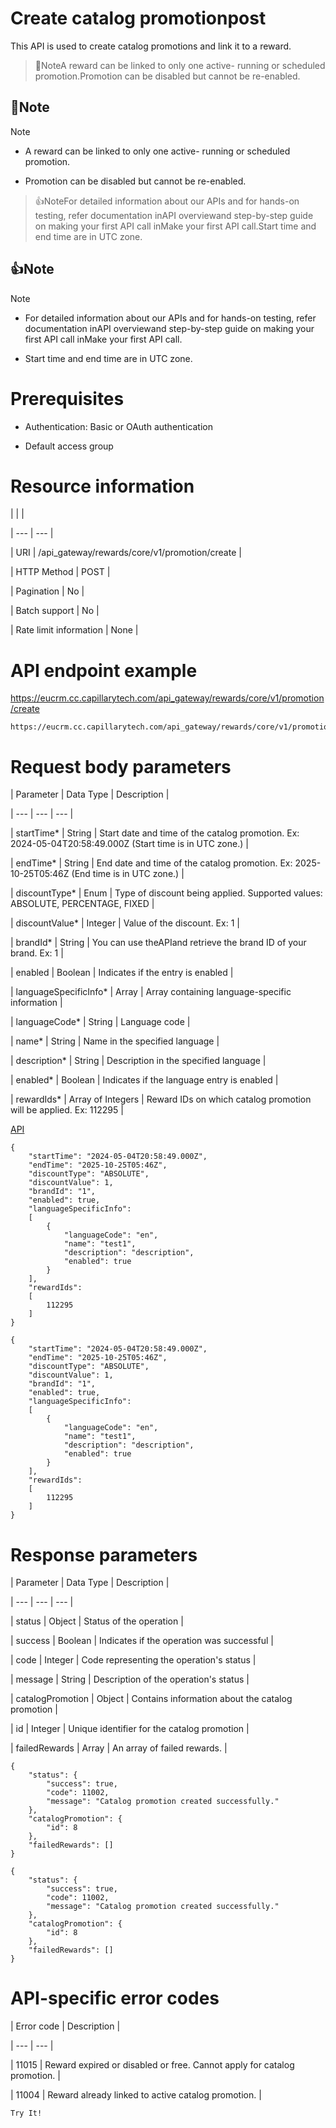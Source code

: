 # Create catalog promotionpost

This API is used to create catalog promotions and link it to a reward.

> 📘NoteA reward can be linked to only one active- running or scheduled promotion.Promotion can be disabled but cannot be re-enabled.

## 📘Note

Note

- A reward can be linked to only one active- running or scheduled promotion.

- Promotion can be disabled but cannot be re-enabled.

> 👍NoteFor detailed information about our APIs and for hands-on testing, refer documentation inAPI overviewand  step-by-step guide on making your first API call inMake your first API call.Start time and end time are in UTC zone.

## 👍Note

Note

- For detailed information about our APIs and for hands-on testing, refer documentation inAPI overviewand  step-by-step guide on making your first API call inMake your first API call.

- Start time and end time are in UTC zone.

# Prerequisites

- Authentication: Basic or OAuth authentication

- Default access group

# Resource information

|  |  |

| --- | --- |

| URI | /api_gateway/rewards/core/v1/promotion/create |

| HTTP Method | POST |

| Pagination | No |

| Batch support | No |

| Rate limit information | None |



# API endpoint example

https://eucrm.cc.capillarytech.com/api_gateway/rewards/core/v1/promotion/create

```
https://eucrm.cc.capillarytech.com/api_gateway/rewards/core/v1/promotion/create
```

# Request body parameters

| Parameter | Data Type | Description |

| --- | --- | --- |

| startTime* | String | Start date and time of the catalog promotion. Ex: 2024-05-04T20:58:49.000Z (Start time is in UTC zone.) |

| endTime* | String | End date and time of the catalog promotion. Ex: 2025-10-25T05:46Z (End time is in UTC zone.) |

| discountType* | Enum | Type of discount being applied. Supported values: ABSOLUTE, PERCENTAGE, FIXED |

| discountValue* | Integer | Value of the discount. Ex: 1 |

| brandId* | String | You can use theAPIand retrieve the brand ID of your brand. Ex: 1 |

| enabled | Boolean | Indicates if the entry is enabled |

| languageSpecificInfo* | Array | Array containing language-specific information |

| languageCode* | String | Language code |

| name* | String | Name in the specified language |

| description* | String | Description in the specified language |

| enabled* | Boolean | Indicates if the language entry is enabled |

| rewardIds* | Array of Integers | Reward IDs on which catalog promotion will be applied. Ex: 112295 |



[API](https://eu.api.capillarytech.com/api_gateway/rewards/core/v1/brand/getAll)

```
{
    "startTime": "2024-05-04T20:58:49.000Z",
    "endTime": "2025-10-25T05:46Z",
    "discountType": "ABSOLUTE",
    "discountValue": 1,
    "brandId": "1",
    "enabled": true,
    "languageSpecificInfo":
    [
        {
            "languageCode": "en",
            "name": "test1",
            "description": "description",
            "enabled": true
        }
    ],
    "rewardIds":
    [
        112295
    ]
}
```

```
{
    "startTime": "2024-05-04T20:58:49.000Z",
    "endTime": "2025-10-25T05:46Z",
    "discountType": "ABSOLUTE",
    "discountValue": 1,
    "brandId": "1",
    "enabled": true,
    "languageSpecificInfo":
    [
        {
            "languageCode": "en",
            "name": "test1",
            "description": "description",
            "enabled": true
        }
    ],
    "rewardIds":
    [
        112295
    ]
}
```

# Response parameters

| Parameter | Data Type | Description |

| --- | --- | --- |

| status | Object | Status of the operation |

| success | Boolean | Indicates if the operation was successful |

| code | Integer | Code representing the operation's status |

| message | String | Description of the operation's status |

| catalogPromotion | Object | Contains information about the catalog promotion |

| id | Integer | Unique identifier for the catalog promotion |

| failedRewards | Array | An array of failed rewards. |



```
{
    "status": {
        "success": true,
        "code": 11002,
        "message": "Catalog promotion created successfully."
    },
    "catalogPromotion": {
        "id": 8
    },
    "failedRewards": []
}
```

```
{
    "status": {
        "success": true,
        "code": 11002,
        "message": "Catalog promotion created successfully."
    },
    "catalogPromotion": {
        "id": 8
    },
    "failedRewards": []
}
```

# API-specific error codes

| Error code | Description |

| --- | --- |

| 11015 | Reward expired or disabled or free. Cannot apply for catalog promotion. |

| 11004 | Reward already linked to active catalog promotion. |



`Try It!`